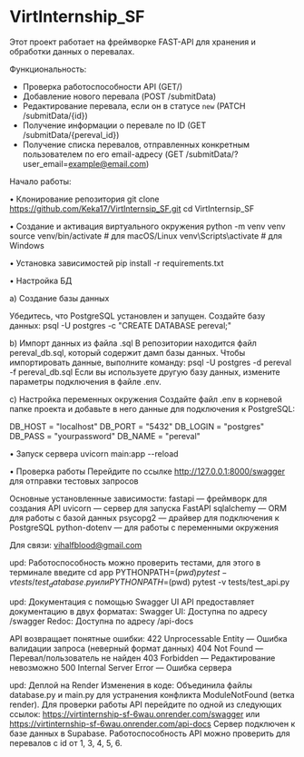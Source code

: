 # VirtInternship_SF

Этот проект работает на фреймворке FAST-API для хранения и обработки данных о перевалах. 

Функциональность:
- Проверка работоспособности API (GET/)
- Добавление нового перевала (POST /submitData)
- Редактирование перевала, если он в статусе `new` (PATCH /submitData/{id})
- Получение информации о перевале по ID (GET /submitData/{pereval_id})
- Получение списка перевалов, отправленных конкретным пользователем по его email-адресу (GET /submitData/?user_email=example@email.com)

Начало работы:

• Клонирование репозитория
git clone https://github.com/Keka17/VirtInternsip_SF.git
cd VirtInternsip_SF

• Создание и активация виртуального окружения
python -m venv venv
source venv/bin/activate  # для macOS/Linux
venv\Scripts\activate  # для Windows

• Установка зависимостей 
pip install -r requirements.txt

• Настройка БД

a) Создание базы данных

Убедитесь, что PostgreSQL установлен и запущен.
Создайте базу данных:
psql -U postgres -c "CREATE DATABASE pereval;"

b) Импорт данных из файла .sql
В репозитории находится файл pereval_db.sql, который содержит дамп базы данных. Чтобы импортировать данные, выполните команду:
psql -U postgres -d pereval -f pereval_db.sql
Если вы используете другую базу данных, измените параметры подключения в файле .env.

c) Настройка переменных окружения
Создайте файл .env в корневой папке проекта и добавьте в него данные для подключения к PostgreSQL:

DB_HOST = "localhost"
DB_PORT = "5432"
DB_LOGIN = "postgres"
DB_PASS = "yourpassword"
DB_NAME = "pereval" 

• Запуск сервера 
uvicorn main:app --reload

• Проверка работы
Перейдите по ссылке http://127.0.0.1:8000/swagger для отправки тестовых запросов

Основные установленные зависимости: 
fastapi — фреймворк для создания API
uvicorn — сервер для запуска FastAPI
sqlalchemy — ORM для работы с базой данных
psycopg2 — драйвер для подключения к PostgreSQL
python-dotenv — для работы с переменными окружения

Для связи: vihalfblood@gmail.com

upd: Работоспособность можно проверить тестами, для этого в терминале введите 
cd app
PYTHONPATH=$(pwd) pytest -v tests/test_database.py или PYTHONPATH=$(pwd) pytest -v tests/test_api.py

upd: Документация с помощью Swagger UI
API предоставляет документацию в двух форматах:
Swagger UI: Доступна по адресу /swagger
Redoc: Доступна по адресу /api-docs

API возвращает понятные ошибки:
422 Unprocessable Entity — Ошибка валидации запроса (неверный формат данных)
404 Not Found — Перевал/пользователь не найден
403 Forbidden — Редактирование невозможно
500 Internal Server Error — Ошибка сервера

upd: Деплой на Render 
Изменения в коде: Объединила файлы database.py и main.py для устранения конфликта ModuleNotFound (ветка render).
Для проверки работы API перейдите по одной из следующих ссылок: https://virtinternship-sf-6wau.onrender.com/swagger или  https://virtinternship-sf-6wau.onrender.com/api-docs
Сервер подключен к базе данных в Supabase.
Работоспособность API можно проверить для перевалов с id от 1, 3, 4, 5, 6.

